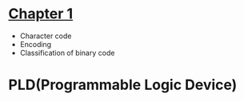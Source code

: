 # [Chapter 1](./Revision/Chapter_1.md)
+ Character code
+ Encoding
+ Classification of binary code

# PLD(Programmable Logic Device)

